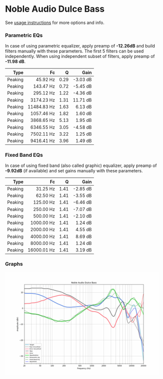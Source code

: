 # Noble Audio Dulce Bass
See [usage instructions](https://github.com/jaakkopasanen/AutoEq#usage) for more options and info.

### Parametric EQs
In case of using parametric equalizer, apply preamp of **-12.26dB** and build filters manually
with these parameters. The first 5 filters can be used independently.
When using independent subset of filters, apply preamp of **-11.98 dB**.

| Type    | Fc          |    Q | Gain     |
|--------:|------------:|-----:|---------:|
| Peaking | 45.92 Hz    | 0.29 | -3.03 dB |
| Peaking | 143.47 Hz   | 0.72 | -5.45 dB |
| Peaking | 295.12 Hz   | 1.22 | -4.36 dB |
| Peaking | 3174.23 Hz  | 1.31 | 11.71 dB |
| Peaking | 11484.83 Hz | 1.63 | 6.13 dB  |
| Peaking | 1057.46 Hz  | 1.82 | 1.60 dB  |
| Peaking | 3868.65 Hz  | 5.13 | 1.95 dB  |
| Peaking | 6346.55 Hz  | 3.05 | -4.58 dB |
| Peaking | 7502.11 Hz  | 3.22 | 1.25 dB  |
| Peaking | 9416.41 Hz  | 3.96 | 1.49 dB  |

### Fixed Band EQs
In case of using fixed band (also called graphic) equalizer, apply preamp of **-9.92dB**
(if available) and set gains manually with these parameters.

| Type    | Fc          |    Q | Gain     |
|--------:|------------:|-----:|---------:|
| Peaking | 31.25 Hz    | 1.41 | -2.85 dB |
| Peaking | 62.50 Hz    | 1.41 | -3.55 dB |
| Peaking | 125.00 Hz   | 1.41 | -6.46 dB |
| Peaking | 250.00 Hz   | 1.41 | -7.07 dB |
| Peaking | 500.00 Hz   | 1.41 | -2.10 dB |
| Peaking | 1000.00 Hz  | 1.41 | 1.24 dB  |
| Peaking | 2000.00 Hz  | 1.41 | 4.55 dB  |
| Peaking | 4000.00 Hz  | 1.41 | 8.69 dB  |
| Peaking | 8000.00 Hz  | 1.41 | 1.24 dB  |
| Peaking | 16000.01 Hz | 1.41 | 3.19 dB  |

### Graphs
![](./Noble%20Audio%20Dulce%20Bass.png)